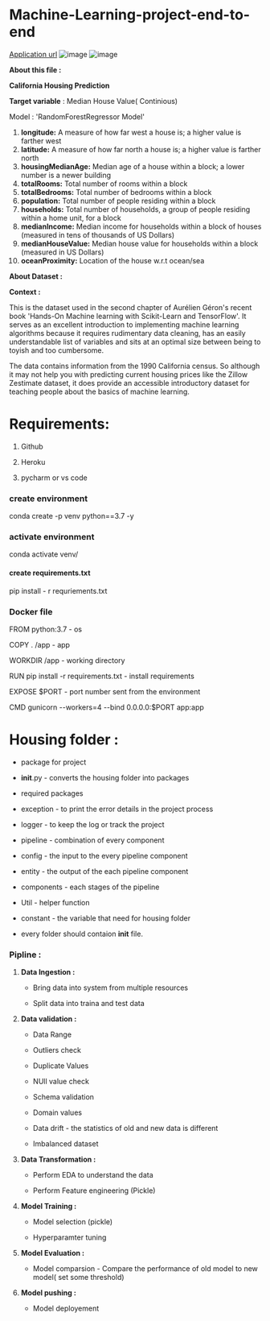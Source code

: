 # **Machine-Learning-project-end-to-end**

[Application url](https://housing-price-california-42304ebabb60.herokuapp.com/)
![image](https://github.com/user-attachments/assets/1ec24f82-cc29-46df-9243-af3d46e97704)
![image](https://github.com/user-attachments/assets/ea62dc20-aea5-44ec-a948-ed9629a2865e)



**About this file :**

**California Housing Prediction**

**Target variable** : Median House Value( Continious)

Model : 'RandomForestRegressor Model'

1. **longitude:** A measure of how far west a house is; a higher value is farther west
2. **latitude:** A measure of how far north a house is; a higher value is farther north
3. **housingMedianAge:** Median age of a house within a block; a lower number is a newer building
4. **totalRooms:** Total number of rooms within a block
5. **totalBedrooms:** Total number of bedrooms within a block
6. **population:** Total number of people residing within a block
7. **households:** Total number of households, a group of people residing within a home unit, for a block
8. **medianIncome:** Median income for households within a block of houses (measured in tens of thousands of US Dollars)
9. **medianHouseValue:** Median house value for households within a block (measured in US Dollars)
10. **oceanProximity:** Location of the house w.r.t ocean/sea

**About Dataset :**

**Context :**

This is the dataset used in the second chapter of Aurélien Géron's recent book 'Hands-On Machine learning with Scikit-Learn and TensorFlow'. It serves as an excellent introduction to implementing machine learning algorithms because it requires rudimentary data cleaning, has an easily understandable list of variables and sits at an optimal size between being to toyish and too cumbersome.

The data contains information from the 1990 California census. So although it may not help you with predicting current housing prices like the Zillow Zestimate dataset, it does provide an accessible introductory dataset for teaching people about the basics of machine learning.




# Requirements:

1. Github

2. Heroku  

3. pycharm or vs code



### create environment

conda create -p venv python==3.7 -y


### activate environment

conda activate venv/

#### create requirements.txt

pip install - r requriements.txt



### Docker file

FROM python:3.7    - os

COPY . /app        - app

WORKDIR /app       - working directory   

RUN pip install -r requirements.txt  - install requirements

EXPOSE $PORT  - port number sent from the environment

CMD gunicorn --workers=4 --bind 0.0.0.0:$PORT app:app  







# Housing folder :

- package for project

- __init__.py - converts the housing folder into packages

- required packages

- exception - to print the error details  in the project process

- logger - to keep the log or track the project

- pipeline - combination of every component

- config - the input to the every pipeline component

- entity - the output of the each pipeline component

- components - each stages of the pipeline

- Util  - helper function 

- constant  - the variable that need for housing folder

- every folder should contaion __init__ file.



### Pipline :

1. **Data Ingestion :**

    - Bring data into system from multiple resources

    - Split data into traina and test data

2. **Data validation :**
    
    - Data Range
    
    - Outliers check

    - Duplicate Values

    - NUll value check

    - Schema validation

    - Domain values

    - Data drift -  the statistics of old and new data is different

    - Imbalanced dataset

3. **Data Transformation :**

    - Perform EDA to understand the data

    - Perform Feature engineering (Pickle)


4. **Model Training :**

    - Model selection  (pickle)

    - Hyperparamter tuning

5. **Model Evaluation :**

    - Model comparsion  - Compare the performance of  old model to new model( set some threshold)


6. **Model pushing :**

    - Model deployement



